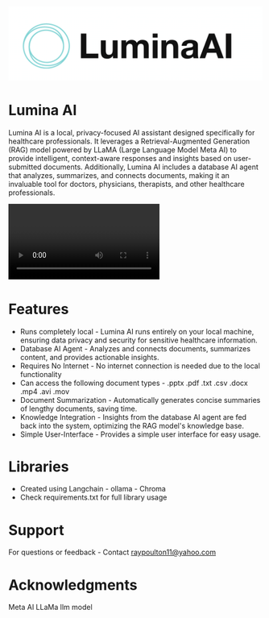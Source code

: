 ![alt text](image.png)

# Lumina AI
Lumina AI is a local, privacy-focused AI assistant designed specifically for healthcare professionals. It leverages a Retrieval-Augmented Generation (RAG) model powered by LLaMA (Large Language Model Meta AI) to provide intelligent, context-aware responses and insights based on user-submitted documents. Additionally, Lumina AI includes a database AI agent that analyzes, summarizes, and connects documents, making it an invaluable tool for doctors, physicians, therapists, and other healthcare professionals.

<video controls src="LuminaAI Test.mp4" title="Title"></video>

# Features
- Runs completely local - Lumina AI runs entirely on your local machine, ensuring data privacy and security for sensitive healthcare information.
- Database AI Agent - Analyzes and connects documents, summarizes content, and provides actionable insights.
- Requires No Internet - No internet connection is needed due to the local functionality
- Can access the following document types - .pptx .pdf .txt .csv .docx .mp4 .avi .mov
- Document Summarization - Automatically generates concise summaries of lengthy documents, saving time.
- Knowledge Integration - Insights from the database AI agent are fed back into the system, optimizing the RAG model's knowledge base.
- Simple User-Interface - Provides a simple user interface for easy usage.

# Libraries
- Created using Langchain - ollama - Chroma
- Check requirements.txt for full library usage

# Support
For questions or feedback - Contact raypoulton11@yahoo.com

# Acknowledgments
Meta AI LLaMa llm model

